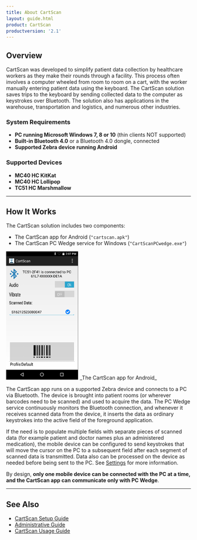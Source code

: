 ```yaml
---
title: About CartScan
layout: guide.html
product: CartScan
productversion: '2.1'
---
```


## Overview

CartScan was developed to simplify patient data collection by healthcare workers as they make their rounds through a facility. This process often involves a computer wheeled from room to room on a cart, with the worker manually entering patient data using the keyboard. The CartScan solution saves trips to the keyboard by sending collected data to the computer as keystrokes over Bluetooth. The solution also has applications in the warehouse, transportation and logistics, and numerous other industries. 

### System Requirements

* **PC running Microsoft Windows 7, 8 or 10** (thin clients NOT supported)
* **Built-in Bluetooth 4.0** or a Bluetooth 4.0 dongle, connected
* **Supported Zebra device running Android**

### Supported Devices

* **MC40 HC KitKat**
* **MC40 HC Lollipop**
* **TC51 HC Marshmallow**

-----

## How It Works

The CartScan solution includes two components:

* The CartScan app for Android (`"cartscan.apk"`)
* The CartScan PC Wedge service for Windows (`"CartScanPCwedge.exe"`)

<img alt="" style="height:350px" src="cartscan_01.png"/>
_The CartScan app for Android_
<br>

The CartScan app runs on a supported Zebra device and connects to a PC via Bluetooth. The device is brought into patient rooms (or wherever barcodes need to be scanned) and used to acquire the data. The PC Wedge service continuously monitors the Bluetooth connection, and whenever it receives scanned data from the device, it inserts the data as ordinary keystrokes into the active field of the foreground application. 

If the need is to populate multiple fields with separate pieces of scanned data (for example patient and doctor names plus an administered medication), the mobile device can be configured to send keystrokes that will move the cursor on the PC to a subsequent field after each segment of scanned data is transmitted. Data also can be processed on the device as needed before being sent to the PC. See [Settings](../settings) for more information. 

By design, **only one mobile device can be connected with the PC at a time, and the CartScan app can communicate only with PC Wedge**. 

-----

## See Also

* [CartScan Setup Guide](../setup)
* [Administrative Guide](../settings)
* [CartScan Usage Guide](../usage)

